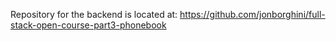 Repository for the backend is located at: https://github.com/jonborghini/full-stack-open-course-part3-phonebook